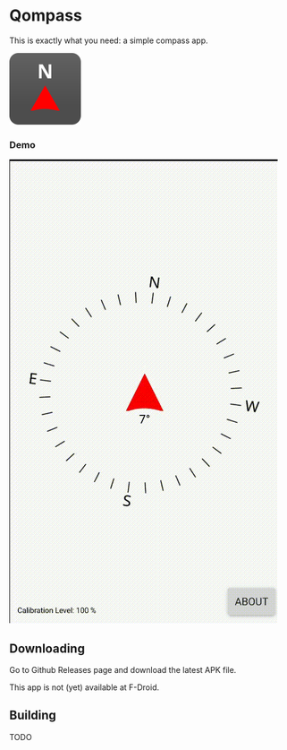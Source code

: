 # Qompass
This is exactly what you need: a simple compass app.

![icon](images/icon.png "Icon")

### Demo

![Demo](doc/demo.gif)

## Downloading

Go to Github Releases page and download the latest APK file.

This app is not (yet) available at F-Droid.

## Building
TODO
